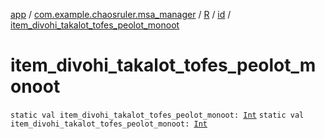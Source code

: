 [app](../../../index.md) / [com.example.chaosruler.msa_manager](../../index.md) / [R](../index.md) / [id](index.md) / [item_divohi_takalot_tofes_peolot_monoot](.)

# item_divohi_takalot_tofes_peolot_monoot

`static val item_divohi_takalot_tofes_peolot_monoot: `[`Int`](https://kotlinlang.org/api/latest/jvm/stdlib/kotlin/-int/index.html)
`static val item_divohi_takalot_tofes_peolot_monoot: `[`Int`](https://kotlinlang.org/api/latest/jvm/stdlib/kotlin/-int/index.html)